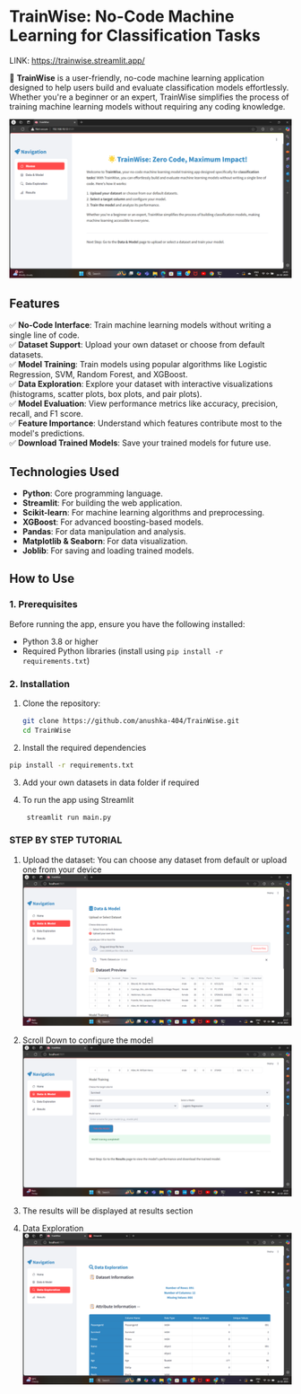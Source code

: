 # TrainWise: No-Code Machine Learning for Classification Tasks

LINK: https://trainwise.streamlit.app/

🚀 **TrainWise** is a user-friendly, no-code machine learning application designed to help users build and evaluate classification models effortlessly. Whether you're a beginner or an expert, TrainWise simplifies the process of training machine learning models without requiring any coding knowledge.

![image alt](https://github.com/anushka-404/TrainWise/blob/c5b3a09230ea31bf7411e7881af47603070b9aac/Screenshot%202025-02-26%20144604.png)

## Features

✅ **No-Code Interface**: Train machine learning models without writing a single line of code.  
✅ **Dataset Support**: Upload your own dataset or choose from default datasets.  
✅ **Model Training**: Train models using popular algorithms like Logistic Regression, SVM, Random Forest, and XGBoost.  
✅ **Data Exploration**: Explore your dataset with interactive visualizations (histograms, scatter plots, box plots, and pair plots).  
✅ **Model Evaluation**: View performance metrics like accuracy, precision, recall, and F1 score.  
✅ **Feature Importance**: Understand which features contribute most to the model's predictions.  
✅ **Download Trained Models**: Save your trained models for future use.    


## Technologies Used

- **Python**: Core programming language.  
- **Streamlit**: For building the web application.  
- **Scikit-learn**: For machine learning algorithms and preprocessing.  
- **XGBoost**: For advanced boosting-based models.  
- **Pandas**: For data manipulation and analysis.  
- **Matplotlib & Seaborn**: For data visualization.  
- **Joblib**: For saving and loading trained models.  



## How to Use

### 1. Prerequisites
Before running the app, ensure you have the following installed:
- Python 3.8 or higher
- Required Python libraries (install using `pip install -r requirements.txt`)

### 2. Installation
1. Clone the repository:
   ```bash
   git clone https://github.com/anushka-404/TrainWise.git
   cd TrainWise
   ```
2. Install the required dependencies
  ```bash
  pip install -r requirements.txt
  ```
3. Add your own datasets in data folder if required

4. To run the app using Streamlit
   ```bash 
    streamlit run main.py
   ```

### STEP BY STEP TUTORIAL 
1. Upload the dataset: You can choose any dataset from default or upload one from your device
![image alt](https://github.com/anushka-404/TrainWise/blob/c5b3a09230ea31bf7411e7881af47603070b9aac/Screenshot%202025-02-26%20151739.png)

2. Scroll Down to configure the model
![image alt](https://github.com/anushka-404/TrainWise/blob/c5b3a09230ea31bf7411e7881af47603070b9aac/Screenshot%202025-02-26%20151812.png)

3. The results will be displayed at results section

4. Data Exploration
![image alt](https://github.com/anushka-404/TrainWise/blob/c5b3a09230ea31bf7411e7881af47603070b9aac/Screenshot%202025-02-26%20152358.png)
  
